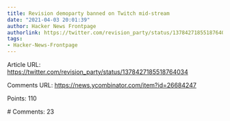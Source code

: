 ```yaml
---
title: Revision demoparty banned on Twitch mid-stream
date: "2021-04-03 20:01:39"
author: Hacker News Frontpage
authorlink: https://twitter.com/revision_party/status/1378427185518764034
tags:
- Hacker-News-Frontpage
---
```


<p>Article URL: <a href="https://twitter.com/revision_party/status/1378427185518764034">https://twitter.com/revision_party/status/1378427185518764034</a></p>
<p>Comments URL: <a href="https://news.ycombinator.com/item?id=26684247">https://news.ycombinator.com/item?id=26684247</a></p>
<p>Points: 110</p>
<p># Comments: 23</p>
